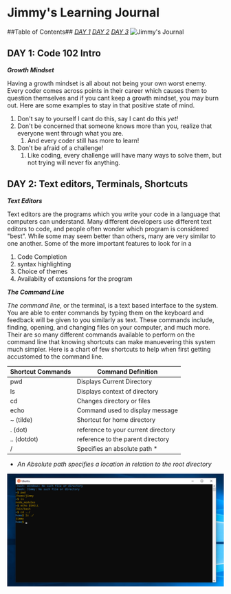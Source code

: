 # Jimmy's Learning Journal 

##Table of Contents##
[*DAY 1*](index.md) [*DAY 2*](day2.md) [*DAY 3*](day3.md)
![Jimmy's Journal](https://4.bp.blogspot.com/-Jdmgx-37bHk/UlF-agsVnqI/AAAAAAAABGY/MSAk71Ifp_c/s1600/open+journals.jpg)

## DAY 1: Code 102 Intro

_**Growth Mindset**_

Having a growth mindset is all about not being your own worst enemy. Every coder comes across points in their career which causes them to question themselves and if you cant keep a growth mindset, you may burn out. Here are some examples to stay in that positive state of mind.

1. Don't say to yourself I cant do this, say I cant do this _yet!_
1. Don't be concerned that someone knows more than you, realize that everyone went through what you are.
    1. And every coder still has more to learn!
1. Don't be afraid of a challenge!
    1. Like coding, every challenge will have many ways to solve them, but not trying will never fix anything.

## DAY 2: Text editors, Terminals, Shortcuts

_**Text Editors**_

Text editors are the programs which you write your code in a language that computers can understand. Many different developers use different text editors to code, and people often wonder which program is considered "best". While some may seem better than others, many are very similar  to one another. Some of the more important features to look for in a 

1. Code Completion
2. syntax highlighting
3. Choice of themes
4. Availabilty of extensions for the program

_**The Command Line**_

_The command line_, or the terminal, is a text based interface to the system. You are able to enter commands by typing them on the keyboard and feedback will be given to you similarly as text. These commands include, finding, opening, and changing files on your computer, and much more. Their are so many different commands available to perform on the command line that knowing shortcuts can make manuevering this system much simpler. Here is a chart of few shortcuts to help when first getting accustomed to the command line.


| Shortcut Commands | Command Definition                  |
|-------------------|-------------------------------------|
| pwd               | Displays Current Directory          |
| ls                | Displays context of directory       |
| cd                | Changes directory or files          |
| echo              | Command used to display message     |
| ~ (tilde)         | Shortcut for home directory         |
| . (dot)           | reference to your current directory |
| .. (dotdot)       | reference to the parent directory   |
| /                 | Specifies an absolute path       *  |


* *An Absolute path specifies a location in relation to the root directory*



![Example Code](https://raw.githubusercontent.com/Jamesrbucy/Jamesrbucy.github.io/master/Screenshot%20(3).png)

